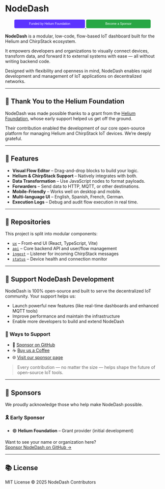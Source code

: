 # NodeDash

<p align="center">
  <a href="https://www.helium.foundation/grants" aria-label="Funded by Helium Foundation" >
    <svg xmlns="http://www.w3.org/2000/svg" width="230" height="28" role="img" aria-hidden="true" focusable="false">
      <rect rx="4" width="230" height="28" fill="#5C33FF"/>
      <g fill="#fff" text-anchor="middle" font-family="Verdana, sans-serif" font-size="10" dominant-baseline="middle">
        <text x="115" y="14">Funded by Helium Foundation</text>
      </g>
    </svg>
  </a>
    <a href="https://github.com/sponsors/nodedash" aria-label="Become a Sponsor">
    <svg xmlns="http://www.w3.org/2000/svg" width="210" height="28" role="img" aria-hidden="true" focusable="false">
      <rect rx="4" width="210" height="28" fill="#28a745"/>
      <g fill="#fff" text-anchor="middle" font-family="Verdana, sans-serif" font-size="10" dominant-baseline="middle">
        <text x="105" y="14">Become a Sponsor</text>
      </g>
    </svg>
  </a>
</p>

**NodeDash** is a modular, low-code, flow-based IoT dashboard built for the Helium and ChirpStack ecosystem.

It empowers developers and organizations to visually connect devices, transform data, and forward it to external systems with ease — all without writing backend code.

Designed with flexibility and openness in mind, NodeDash enables rapid development and management of IoT applications on decentralized networks.

---

## 🙏 Thank You to the Helium Foundation

NodeDash was made possible thanks to a grant from the [Helium Foundation](https://www.helium.foundation/grants), whose early support helped us get off the ground.

Their contribution enabled the development of our core open-source platform for managing Helium and ChirpStack IoT devices. We’re deeply grateful.

---

## 🚀 Features

- **Visual Flow Editor** – Drag-and-drop blocks to build your logic.
- **Helium & ChirpStack Support** – Natively integrates with both.
- **Data Transformation** – Use JavaScript nodes to format payloads.
- **Forwarders** – Send data to HTTP, MQTT, or other destinations.
- **Mobile-Friendly** – Works well on desktop and mobile.
- **Multi-language UI** – English, Spanish, French, German.
- **Execution Logs** – Debug and audit flow execution in real time.

---

## 📁 Repositories

This project is split into modular components:

- [`ux`](https://github.com/NodeDash/ux) – Front-end UI (React, TypeScript, Vite)
- [`api`](https://github.com/NodeDash/api) – Core backend API and user/flow management
- [`ingest`](https://github.com/NodeDash/ingest) – Listener for incoming ChirpStack messages
- [`status`](https://github.com/NodeDash/status) – Device health and connection monitor

---

## 💸 Support NodeDash Development

NodeDash is 100% open-source and built to serve the decentralized IoT community. Your support helps us:

- Launch powerful new features (like real-time dashboards and enhanced MQTT tools)
- Improve performance and maintain the infrastructure
- Enable more developers to build and extend NodeDash

### 🙌 Ways to Support

- 💖 [Sponsor on GitHub](https://github.com/sponsors/nodedash)
- ☕ [Buy us a Coffee](https://buymeacoffee.com/nodedash)
- 🌐 [Visit our sponsor page](https://nodedash.io/sponsor)

> Every contribution — no matter the size — helps shape the future of open-source IoT tools.

---

## 🌟 Sponsors

We proudly acknowledge those who help make NodeDash possible.

### 🎗️ Early Sponsor
- 🟣 **Helium Foundation** – Grant provider (initial development)

Want to see your name or organization here?  
[Sponsor NodeDash on GitHub →](https://github.com/sponsors/nskoglund)

---

## 📚 License

MIT License © 2025 NodeDash Contributors
